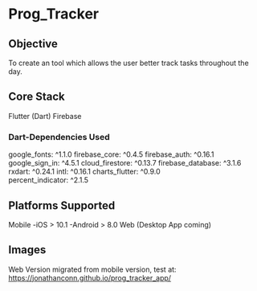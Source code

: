 # Prog_Tracker

## Objective
To create an tool which allows the user better track tasks throughout the day.

## Core Stack
  Flutter (Dart)
  Firebase

### Dart-Dependencies Used 
  google_fonts: ^1.1.0
  firebase_core: ^0.4.5
  firebase_auth: ^0.16.1
  google_sign_in: ^4.5.1
  cloud_firestore: ^0.13.7
  firebase_database: ^3.1.6
  rxdart: ^0.24.1
  intl: ^0.16.1
  charts_flutter: ^0.9.0  
  percent_indicator: ^2.1.5
  

## Platforms Supported
  Mobile
    -iOS > 10.1
    -Android > 8.0
  Web
  (Desktop App coming)
  

## Images 






Web Version migrated from mobile version, test at:
https://jonathanconn.github.io/prog_tracker_app/
